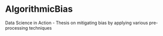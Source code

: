 # AlgorithmicBias
Data Science in Action - Thesis on mitigating bias by applying various pre-processing techniques
